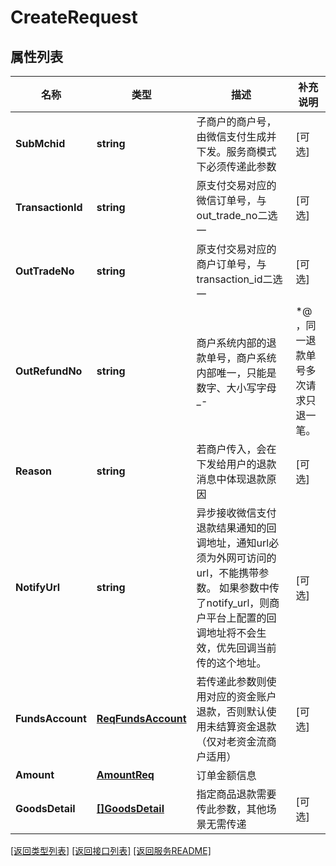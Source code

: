# CreateRequest

## 属性列表

名称 | 类型 | 描述 | 补充说明
------------ | ------------- | ------------- | -------------
**SubMchid** | **string** | 子商户的商户号，由微信支付生成并下发。服务商模式下必须传递此参数 | [可选] 
**TransactionId** | **string** | 原支付交易对应的微信订单号，与out_trade_no二选一 | [可选] 
**OutTradeNo** | **string** | 原支付交易对应的商户订单号，与transaction_id二选一 | [可选] 
**OutRefundNo** | **string** | 商户系统内部的退款单号，商户系统内部唯一，只能是数字、大小写字母_-|*@ ，同一退款单号多次请求只退一笔。 | 
**Reason** | **string** | 若商户传入，会在下发给用户的退款消息中体现退款原因 | [可选] 
**NotifyUrl** | **string** | 异步接收微信支付退款结果通知的回调地址，通知url必须为外网可访问的url，不能携带参数。 如果参数中传了notify_url，则商户平台上配置的回调地址将不会生效，优先回调当前传的这个地址。 | [可选] 
**FundsAccount** | [**ReqFundsAccount**](ReqFundsAccount.md) | 若传递此参数则使用对应的资金账户退款，否则默认使用未结算资金退款（仅对老资金流商户适用） | [可选] 
**Amount** | [**AmountReq**](AmountReq.md) | 订单金额信息 | 
**GoodsDetail** | [**[]GoodsDetail**](GoodsDetail.md) | 指定商品退款需要传此参数，其他场景无需传递 | [可选] 

[\[返回类型列表\]](README.md#类型列表)
[\[返回接口列表\]](README.md#接口列表)
[\[返回服务README\]](README.md)


